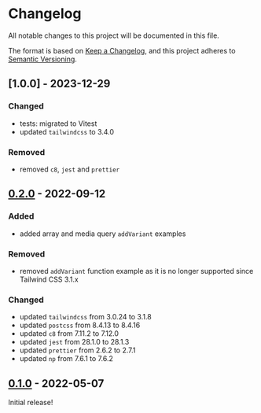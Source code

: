 # Changelog

All notable changes to this project will be documented in this file.

The format is based on [Keep a Changelog](https://keepachangelog.com/en/1.0.0/),
and this project adheres to [Semantic Versioning](https://semver.org/spec/v2.0.0.html).

## [1.0.0] - 2023-12-29

### Changed

- tests: migrated to Vitest
- updated `tailwindcss` to 3.4.0

### Removed

- removed `c8`, `jest` and `prettier`

## [0.2.0] - 2022-09-12

### Added

- added array and media query `addVariant` examples

### Removed

- removed `addVariant` function example as it is no longer supported since Tailwind CSS 3.1.x

### Changed

- updated `tailwindcss` from 3.0.24 to 3.1.8
- updated `postcss` from 8.4.13 to 8.4.16
- updated `c8` from 7.11.2 to 7.12.0
- updated `jest` from 28.1.0 to 28.1.3
- updated `prettier` from 2.6.2 to 2.7.1
- updated `np` from 7.6.1 to 7.6.2

[0.2.0]: https://github.com/maizzle/tailwindcss-plugin-starter/releases/tag/v0.2.0

## [0.1.0] - 2022-05-07

Initial release!

[unreleased]: https://github.com/maizzle/tailwindcss-plugin-starter/compare/v0.1.0...HEAD
[0.1.0]: https://github.com/maizzle/tailwindcss-plugin-starter/releases/tag/v0.1.0
